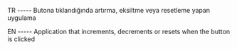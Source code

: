 TR ----- Butona tıklandığında artırma, eksiltme veya resetleme yapan uygulama


EN ----- Application that increments, decrements or resets when the button is clicked
